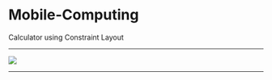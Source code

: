 # Mobile-Computing
Calculator using Constraint Layout

----

 <img src="https://drive.google.com/uc?export=view&id=1MSSkOKb32OWVz0kMnoH3mJzoaRrmwcqL">

----
                                                                                                
                                                                                                                                          
